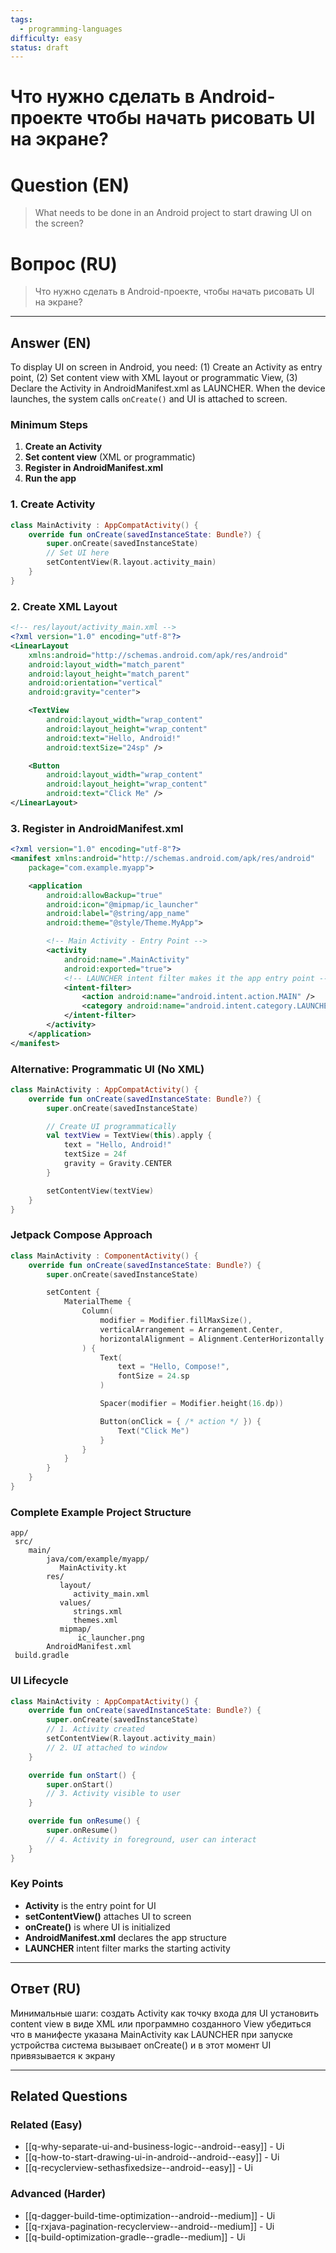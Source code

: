 ```yaml
---
tags:
  - programming-languages
difficulty: easy
status: draft
---
```


# Что нужно сделать в Android-проекте чтобы начать рисовать UI на экране?

# Question (EN)
> What needs to be done in an Android project to start drawing UI on the screen?

# Вопрос (RU)
> Что нужно сделать в Android-проекте, чтобы начать рисовать UI на экране?

---

## Answer (EN)

To display UI on screen in Android, you need: (1) Create an Activity as entry point, (2) Set content view with XML layout or programmatic View, (3) Declare the Activity in AndroidManifest.xml as LAUNCHER. When the device launches, the system calls `onCreate()` and UI is attached to screen.

### Minimum Steps

1. **Create an Activity**
2. **Set content view** (XML or programmatic)
3. **Register in AndroidManifest.xml**
4. **Run the app**

### 1. Create Activity

```kotlin
class MainActivity : AppCompatActivity() {
    override fun onCreate(savedInstanceState: Bundle?) {
        super.onCreate(savedInstanceState)
        // Set UI here
        setContentView(R.layout.activity_main)
    }
}
```

### 2. Create XML Layout

```xml
<!-- res/layout/activity_main.xml -->
<?xml version="1.0" encoding="utf-8"?>
<LinearLayout
    xmlns:android="http://schemas.android.com/apk/res/android"
    android:layout_width="match_parent"
    android:layout_height="match_parent"
    android:orientation="vertical"
    android:gravity="center">

    <TextView
        android:layout_width="wrap_content"
        android:layout_height="wrap_content"
        android:text="Hello, Android!"
        android:textSize="24sp" />

    <Button
        android:layout_width="wrap_content"
        android:layout_height="wrap_content"
        android:text="Click Me" />
</LinearLayout>
```

### 3. Register in AndroidManifest.xml

```xml
<?xml version="1.0" encoding="utf-8"?>
<manifest xmlns:android="http://schemas.android.com/apk/res/android"
    package="com.example.myapp">

    <application
        android:allowBackup="true"
        android:icon="@mipmap/ic_launcher"
        android:label="@string/app_name"
        android:theme="@style/Theme.MyApp">

        <!-- Main Activity - Entry Point -->
        <activity
            android:name=".MainActivity"
            android:exported="true">
            <!-- LAUNCHER intent filter makes it the app entry point -->
            <intent-filter>
                <action android:name="android.intent.action.MAIN" />
                <category android:name="android.intent.category.LAUNCHER" />
            </intent-filter>
        </activity>
    </application>
</manifest>
```

### Alternative: Programmatic UI (No XML)

```kotlin
class MainActivity : AppCompatActivity() {
    override fun onCreate(savedInstanceState: Bundle?) {
        super.onCreate(savedInstanceState)

        // Create UI programmatically
        val textView = TextView(this).apply {
            text = "Hello, Android!"
            textSize = 24f
            gravity = Gravity.CENTER
        }

        setContentView(textView)
    }
}
```

### Jetpack Compose Approach

```kotlin
class MainActivity : ComponentActivity() {
    override fun onCreate(savedInstanceState: Bundle?) {
        super.onCreate(savedInstanceState)

        setContent {
            MaterialTheme {
                Column(
                    modifier = Modifier.fillMaxSize(),
                    verticalArrangement = Arrangement.Center,
                    horizontalAlignment = Alignment.CenterHorizontally
                ) {
                    Text(
                        text = "Hello, Compose!",
                        fontSize = 24.sp
                    )

                    Spacer(modifier = Modifier.height(16.dp))

                    Button(onClick = { /* action */ }) {
                        Text("Click Me")
                    }
                }
            }
        }
    }
}
```

### Complete Example Project Structure

```
app/
 src/
    main/
        java/com/example/myapp/
           MainActivity.kt
        res/
           layout/
              activity_main.xml
           values/
              strings.xml
              themes.xml
           mipmap/
               ic_launcher.png
        AndroidManifest.xml
 build.gradle
```

### UI Lifecycle

```kotlin
class MainActivity : AppCompatActivity() {
    override fun onCreate(savedInstanceState: Bundle?) {
        super.onCreate(savedInstanceState)
        // 1. Activity created
        setContentView(R.layout.activity_main)
        // 2. UI attached to window
    }

    override fun onStart() {
        super.onStart()
        // 3. Activity visible to user
    }

    override fun onResume() {
        super.onResume()
        // 4. Activity in foreground, user can interact
    }
}
```

### Key Points

- **Activity** is the entry point for UI
- **setContentView()** attaches UI to screen
- **onCreate()** is where UI is initialized
- **AndroidManifest.xml** declares the app structure
- **LAUNCHER** intent filter marks the starting activity

---

## Ответ (RU)

Минимальные шаги: создать Activity как точку входа для UI установить content view в виде XML или программно созданного View убедиться что в манифесте указана MainActivity как LAUNCHER при запуске устройства система вызывает onCreate() и в этот момент UI привязывается к экрану

---

## Related Questions

### Related (Easy)
- [[q-why-separate-ui-and-business-logic--android--easy]] - Ui
- [[q-how-to-start-drawing-ui-in-android--android--easy]] - Ui
- [[q-recyclerview-sethasfixedsize--android--easy]] - Ui

### Advanced (Harder)
- [[q-dagger-build-time-optimization--android--medium]] - Ui
- [[q-rxjava-pagination-recyclerview--android--medium]] - Ui
- [[q-build-optimization-gradle--gradle--medium]] - Ui
